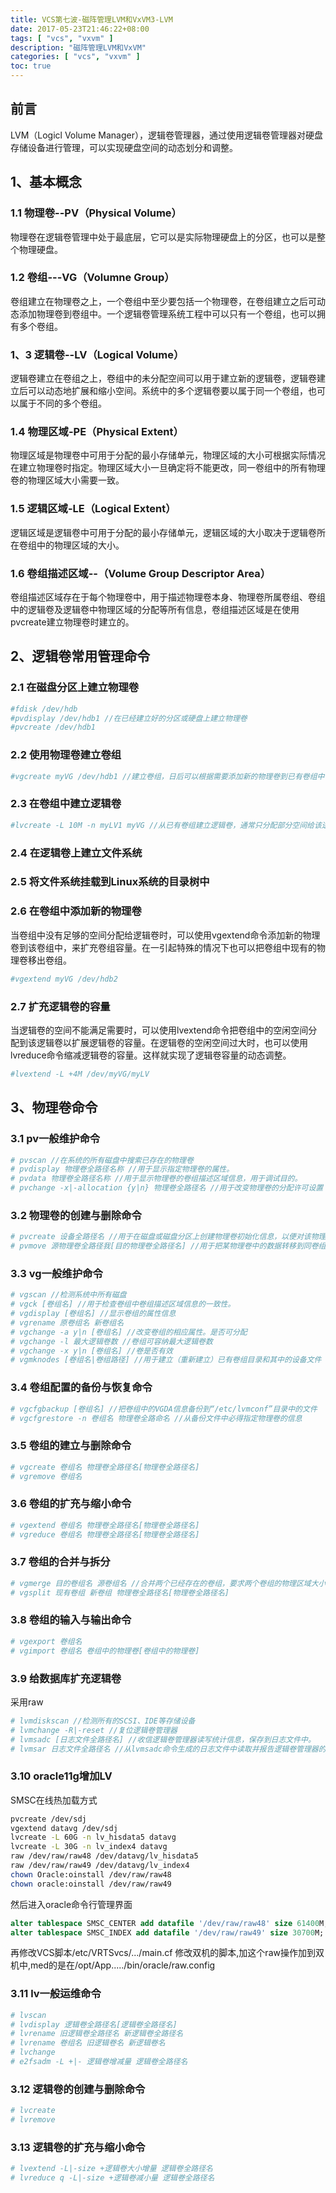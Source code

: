```yaml
---
title: VCS第七波-磁阵管理LVM和VxVM3-LVM
date: 2017-05-23T21:46:22+08:00
tags: [ "vcs", "vxvm" ] 
description: "磁阵管理LVM和VxVM"
categories: [ "vcs", "vxvm" ]
toc: true
---
```


## 前言
LVM（Logicl Volume Manager），逻辑卷管理器，通过使用逻辑卷管理器对硬盘存储设备进行管理，可以实现硬盘空间的动态划分和调整。   
   
## 1、基本概念   
   
### 1.1 物理卷--PV（Physical Volume）  
物理卷在逻辑卷管理中处于最底层，它可以是实际物理硬盘上的分区，也可以是整个物理硬盘。   
   
### 1.2 卷组---VG（Volumne Group）  
卷组建立在物理卷之上，一个卷组中至少要包括一个物理卷，在卷组建立之后可动态添加物理卷到卷组中。一个逻辑卷管理系统工程中可以只有一个卷组，也可以拥有多个卷组。   
   
### 1、3 逻辑卷--LV（Logical Volume）  
逻辑卷建立在卷组之上，卷组中的未分配空间可以用于建立新的逻辑卷，逻辑卷建立后可以动态地扩展和缩小空间。系统中的多个逻辑卷要以属于同一个卷组，也可以属于不同的多个卷组。   
   
### 1.4 物理区域-PE（Physical Extent）  
物理区域是物理卷中可用于分配的最小存储单元，物理区域的大小可根据实际情况在建立物理卷时指定。物理区域大小一旦确定将不能更改，同一卷组中的所有物理卷的物理区域大小需要一致。   
   
### 1.5 逻辑区域-LE（Logical Extent）  
逻辑区域是逻辑卷中可用于分配的最小存储单元，逻辑区域的大小取决于逻辑卷所在卷组中的物理区域的大小。   
   
### 1.6 卷组描述区域--（Volume Group Descriptor Area）  
卷组描述区域存在于每个物理卷中，用于描述物理卷本身、物理卷所属卷组、卷组中的逻辑卷及逻辑卷中物理区域的分配等所有信息，卷组描述区域是在使用pvcreate建立物理卷时建立的。  
  
## 2、逻辑卷常用管理命令
### 2.1 在磁盘分区上建立物理卷  
```bash
#fdisk /dev/hdb  
#pvdisplay /dev/hdb1 //在已经建立好的分区或硬盘上建立物理卷  
#pvcreate /dev/hdb1   
```   
### 2.2 使用物理卷建立卷组  
```bash
#vgcreate myVG /dev/hdb1 //建立卷组，日后可以根据需要添加新的物理卷到已有卷组中   
```   
### 2.3 在卷组中建立逻辑卷  
```bash
#lvcreate -L 10M -n myLV1 myVG //从已有卷组建立逻辑卷，通常只分配部分空间给该逻//辑卷   
```   
### 2.4 在逻辑卷上建立文件系统  

### 2.5 将文件系统挂载到Linux系统的目录树中  

### 2.6 在卷组中添加新的物理卷  
当卷组中没有足够的空间分配给逻辑卷时，可以使用vgextend命令添加新的物理卷到该卷组中，来扩充卷组容量。在一引起特殊的情况下也可以把卷组中现有的物理卷移出卷组。  
```bash
#vgextend myVG /dev/hdb2   
```   
### 2.7 扩充逻辑卷的容量  
当逻辑卷的空间不能满足需要时，可以使用lvextend命令把卷组中的空闲空间分配到该逻辑卷以扩展逻辑卷的容量。在逻辑卷的空闲空间过大时，也可以使用lvreduce命令缩减逻辑卷的容量。这样就实现了逻辑卷容量的动态调整。  
```bash
#lvextend -L +4M /dev/myVG/myLV   
```   
## 3、物理卷命令  
### 3.1 pv一般维护命令
```bash
# pvscan //在系统的所有磁盘中搜索已存在的物理卷  
# pvdisplay 物理卷全路径名称 //用于显示指定物理卷的属性。  
# pvdata 物理卷全路径名称 //用于显示物理卷的卷组描述区域信息，用于调试目的。  
# pvchange -x|-allocation {y|n} 物理卷全路径名 //用于改变物理卷的分配许可设置   
```   
### 3.2 物理卷的创建与删除命令
```bash  
# pvcreate 设备全路径名 //用于在磁盘或磁盘分区上创建物理卷初始化信息，以便对该物理卷进行逻辑卷管理。  
# pvmove 源物理卷全路径我[目的物理卷全路径名] //用于把某物理卷中的数据转移到同卷组中其他的特刊卷中。  
```      
### 3.3 vg一般维护命令
```bash  
# vgscan //检测系统中所有磁盘  
# vgck [卷组名] //用于检查卷组中卷组描述区域信息的一致性。  
# vgdisplay [卷组名] //显示卷组的属性信息  
# vgrename 原卷组名 新卷组名  
# vgchange -a y|n [卷组名] //改变卷组的相应属性。是否可分配  
# vgchange -l 最大逻辑卷数 //卷组可容纳最大逻辑卷数  
# vgchange -x y|n [卷组名] //卷是否有效  
# vgmknodes [卷组名|卷组路径] //用于建立（重新建立）已有卷组目录和其中的设备文件   
```   
### 3.4 卷组配置的备份与恢复命令  
```bash
# vgcfgbackup [卷组名] //把卷组中的VGDA信息备份到“/etc/lvmconf”目录中的文件  
# vgcfgrestore -n 卷组名 物理卷全路命名 //从备份文件中必得指定物理卷的信息   
```   
### 3.5 卷组的建立与删除命令  
```bash
# vgcreate 卷组名 物理卷全路径名[物理卷全路径名]  
# vgremove 卷组名   
```   
### 3.6 卷组的扩充与缩小命令  
```bash
# vgextend 卷组名 物理卷全路径名[物理卷全路径名]  
# vgreduce 卷组名 物理卷全路径名[物理卷全路径名]   
```
   
### 3.7 卷组的合并与拆分  
```bash
# vgmerge 目的卷组名 源卷组名 //合并两个已经存在的卷组，要求两个卷组的物理区域大小相等且源卷组是非活动的。 
# vgsplit 现有卷组 新卷组 物理卷全路径名[物理卷全路径名]   
```
   
### 3.8 卷组的输入与输出命令
```bash  
# vgexport 卷组名  
# vgimport 卷组名 卷组中的物理卷[卷组中的物理卷]  
```
   
### 3.9 给数据库扩充逻辑卷 
采用raw
```bash  
# lvmdiskscan //检测所有的SCSI、IDE等存储设备  
# lvmchange -R|-reset //复位逻辑卷管理器  
# lvmsadc [日志文件全路径名] //收信逻辑卷管理器读写统计信息，保存到日志文件中。  
# lvmsar 日志文件全路径名 //从lvmsadc命令生成的日志文件中读取并报告逻辑卷管理器的读写统计信息。  
```
### 3.10 oracle11g增加LV  
SMSC在线热加载方式  
```bash
pvcreate /dev/sdj  
vgextend datavg /dev/sdj  
lvcreate -L 60G -n lv_hisdata5 datavg   
lvcreate -L 30G -n lv_index4 datavg   
raw /dev/raw/raw48 /dev/datavg/lv_hisdata5   
raw /dev/raw/raw49 /dev/datavg/lv_index4  
chown Oracle:oinstall /dev/raw/raw48  
chown oracle:oinstall /dev/raw/raw49  
```
然后进入oracle命令行管理界面
```sql
alter tablespace SMSC_CENTER add datafile '/dev/raw/raw48' size 61400M;  
alter tablespace SMSC_INDEX add datafile '/dev/raw/raw49' size 30700M;   
```   
再修改VCS脚本/etc/VRTSvcs/.../main.cf 
修改双机的脚本,加这个raw操作加到双机中,med的是在/opt/App...../bin/oracle/raw.config  

### 3.11 lv一般运维命令
```bash     
# lvscan  
# lvdisplay 逻辑卷全路径名[逻辑卷全路径名]  
# lvrename 旧逻辑卷全路径名 新逻辑卷全路径名  
# lvrename 卷组名 旧逻辑卷名 新逻辑卷名  
# lvchange  
# e2fsadm -L +|- 逻辑卷增减量 逻辑卷全路径名   
```   
### 3.12 逻辑卷的创建与删除命令  
```bash
# lvcreate  
# lvremove   
```   
### 3.13 逻辑卷的扩充与缩小命令  
```bash
# lvextend -L|-size +逻辑卷大小增量 逻辑卷全路径名  
# lvreduce q -L|-size +逻辑卷减小量 逻辑卷全路径名
``` 